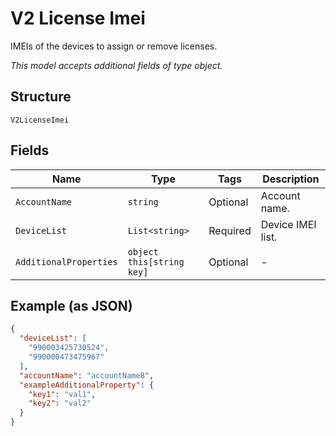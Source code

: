
# V2 License Imei

IMEIs of the devices to assign or remove licenses.

*This model accepts additional fields of type object.*

## Structure

`V2LicenseImei`

## Fields

| Name | Type | Tags | Description |
|  --- | --- | --- | --- |
| `AccountName` | `string` | Optional | Account name. |
| `DeviceList` | `List<string>` | Required | Device IMEI list. |
| `AdditionalProperties` | `object this[string key]` | Optional | - |

## Example (as JSON)

```json
{
  "deviceList": [
    "990003425730524",
    "990000473475967"
  ],
  "accountName": "accountName8",
  "exampleAdditionalProperty": {
    "key1": "val1",
    "key2": "val2"
  }
}
```

